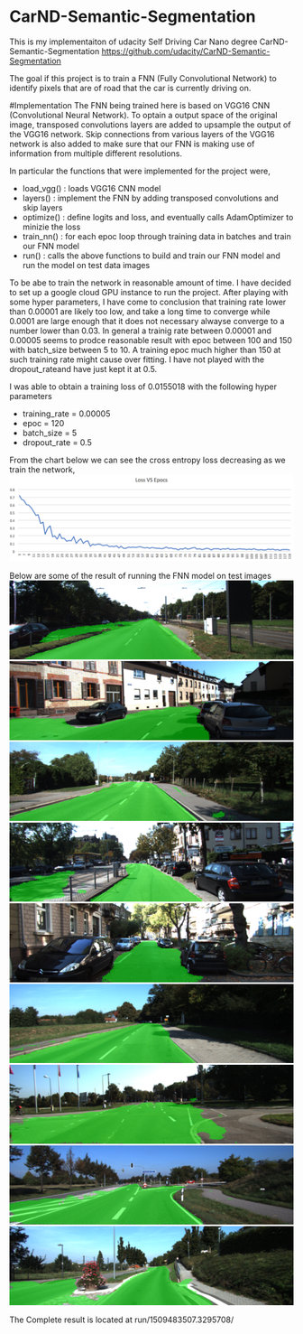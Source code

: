 # CarND-Semantic-Segmentation
This is my implementaiton of udacity Self Driving Car Nano degree CarND-Semantic-Segmentation
https://github.com/udacity/CarND-Semantic-Segmentation

The goal if this project is to train a FNN (Fully Convolutional Network) to identify pixels that are of road that the car is currently driving on.

#Implementation
The FNN being trained here is based on VGG16 CNN (Convolutional Neural Network). To optain a output space of the original image, transposed convolutions layers are added to upsample the output of the VGG16 network. Skip connections from various layers of the VGG16 network is also added to make sure that our FNN is making use of information from multiple different resolutions.

In particular the functions that were implemented for the project were, 
* load_vgg() : loads VGG16 CNN model
* layers() : implement the FNN by adding transposed convolutions and skip layers
* optimize() : define logits and loss, and eventually calls AdamOptimizer to minizie the loss
* train_nn() : for each epoc loop through training data in batches and train our FNN model
* run() : calls the above functions to build and train our FNN model and run the model on test data images 

To be abe to train the network in reasonable amount of time. I have decided to set up a google cloud GPU instance to run the project. 
After playing with some hyper parameters, I have come to conclusion that training rate lower than 0.00001 are likely too low, and take a long time to converge while 0.0001 are large enough that it does not necessary alwayse converge to a number lower than 0.03. In general a trainig rate between 0.00001 and 0.00005 seems to prodce reasonable result with epoc between 100 and 150 with batch_size between 5 to 10. A training epoc much higher than 150 at such training rate might cause over fitting. I have not played with the dropout_rateand have just kept it at 0.5.

I was able to obtain a training loss of 0.0155018 with the following hyper parameters
* training_rate = 0.00005
* epoc = 120
* batch_size = 5
* dropout_rate = 0.5

From the chart below we can see the cross entropy loss decreasing as we train the network,
![alt text](readme_img/lossVSepoc.png)

Below are some of the result of running the FNN model on test images
![alt text](readme_img/um_000000.png)
![alt text](readme_img/um_000095.png)
![alt text](readme_img/umm_000050.png)
![alt text](readme_img/uu_000000.png)
![alt text](example_output/uu_000099.png)
![alt text](example_output/um_000050.png)
![alt text](example_output/umm_000000.png)
![alt text](example_output/umm_000093.png)
![alt text](example_output/uu_000050.png)

The Complete result is located at 
run/1509483507.3295708/
